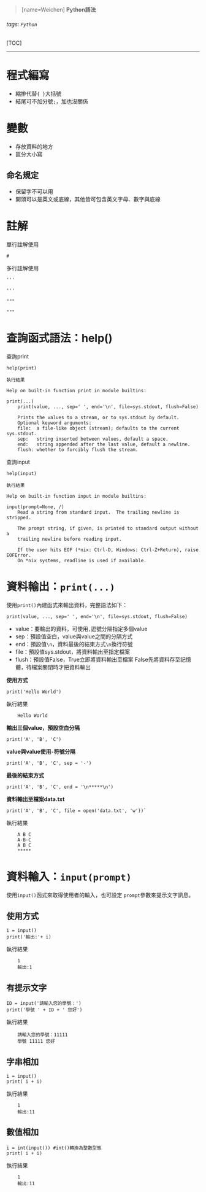 > [name=Weichen]
**Python語法**
###### tags: `Python`

[TOC]

* * *

# 程式編寫

* 縮排代替`{ }`大括號
* 結尾可不加分號`;`，加也沒關係

# 變數

* 存放資料的地方
* 區分大小寫

## 命名規定

* 保留字不可以用
* 開頭可以是英文或底線，其他皆可包含英文字母、數字與底線

# 註解

單行註解使用
```
#
```

多行註解使用
```
'''

'''
```
```
"""

"""
```
# 查詢函式語法：help()

查詢print

```python=1
help(print)
```

    執行結果
    
    Help on built-in function print in module builtins:

    print(...)
        print(value, ..., sep=' ', end='\n', file=sys.stdout, flush=False)

        Prints the values to a stream, or to sys.stdout by default.
        Optional keyword arguments:
        file:  a file-like object (stream); defaults to the current sys.stdout.
        sep:   string inserted between values, default a space.
        end:   string appended after the last value, default a newline.
        flush: whether to forcibly flush the stream.    
    
查詢input

```python=1
help(input)
```

    執行結果

    Help on built-in function input in module builtins:

    input(prompt=None, /)
        Read a string from standard input.  The trailing newline is stripped.

        The prompt string, if given, is printed to standard output without a
        trailing newline before reading input.

        If the user hits EOF (*nix: Ctrl-D, Windows: Ctrl-Z+Return), raise EOFError.
        On *nix systems, readline is used if available.    

# 資料輸出：`print(...)`

使用`print()`內建函式來輸出資料，完整語法如下：

`print(value, ..., sep=' ', end='\n', file=sys.stdout, flush=False)`

* value：要輸出的資料，可使用`,`逗號分隔指定多個value
* sep：預設值空白，value與value之間的分隔方式
* end：預設值`\n`，資料最後的結束方式`\n`換行符號
* file：預設值sys.stdout，將資料輸出至指定檔案
* flush：預設值False，True立即將資料輸出至檔案 False先將資料存至記憶體，待檔案關閉時才把資料輸出

**使用方式**

```python=1
print('Hello World')
```
執行結果
```
    Hello World
```

**輸出三個value，預設空白分隔**
```python=1
print('A', 'B', 'C')
```
**value與value使用`-`符號分隔**
```python=2
print('A', 'B', 'C', sep = '-')
```
**最後的結束方式**
```python=3
print('A', 'B', 'C', end = '\n*****\n')
```
**資料輸出至檔案data.txt**
```python=4
print('A', 'B', 'C', file = open('data.txt', 'w'))`
```
執行結果
```
    A B C
    A-B-C
    A B C
    *****
```
# 資料輸入：`input(prompt)`
使用`input()`函式來取得使用者的輸入，也可設定 `prompt`參數來提示文字訊息。 

## 使用方式
```python=1
i = input()
print('輸出:'+ i)
```
執行結果
```   
    1
    輸出:1
```

## 有提示文字
```python=1
ID = input('請輸入您的學號：')
print('學號 ' + ID + ' 您好')
```
執行結果
```   
    請輸入您的學號：11111
    學號 11111 您好
```
## 字串相加
```python=1
i = input()
print( i + i)
```
執行結果
```   
    1
    輸出:11
```
## 數值相加
```python=1
i = int(input()) #int()轉換為整數型態
print( i + i)
```
執行結果
```   
    1
    輸出:11
```